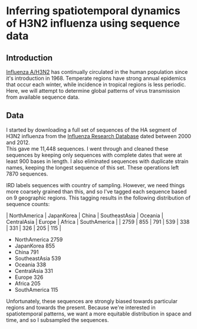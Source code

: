 # Inferring spatiotemporal dynamics of H3N2 influenza using sequence data

## Introduction

[Influenza A/H3N2](http://en.wikipedia.org/wiki/Influenza_A_virus_subtype_H3N2) has continually circulated in the human population since it's introduction in 1968.
Temperate regions have strong annual epidemics that occur each winter, while incidence in tropical regions is less periodic.
Here, we will attempt to determine global patterns of virus transmission from available sequence data.

## Data

I started by downloading a full set of sequences of the HA segment of H3N2 influenza from the [Influenza Research Database](http://www.fludb.org) dated between 2000 and 2012.  
This gave me 11,448 sequences.
I went through and cleaned these sequences by keeping only sequences with complete dates that were at least 900 bases in length.
I also eliminated sequences with duplicate strain names, keeping the longest sequence of this set.
These operations left 7870 sequences.

IRD labels sequences with country of sampling.
However, we need things more coarsely grained than this, and so I've tagged each sequence based on 9 geographic regions.
This tagging results in the following distribution of sequence counts:

| NorthAmerica | JapanKorea | China | SoutheastAsia | Oceania | CentralAsia | Europe | Africa | SouthAmerica |
| 2759         | 855        | 791   | 539           | 338     | 331         | 326    | 205    | 115          |

- NorthAmerica	2759
- JapanKorea	855
- China	791
- SoutheastAsia	539
- Oceania	338
- CentralAsia	331
- Europe	326
- Africa	205
- SouthAmerica	115

Unfortunately, these sequences are strongly biased towards particular regions and towards the present.
Because we're interested in spatiotemporal patterns, we want a more equitable distribution in space and time, and so I subsampled the sequences.